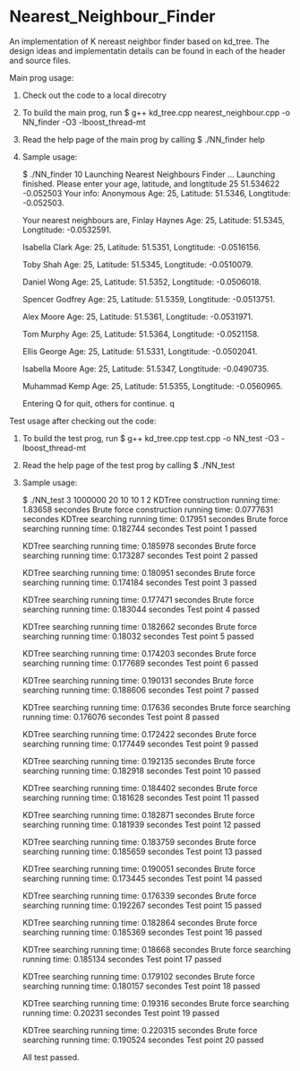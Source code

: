 Nearest_Neighbour_Finder
========================

An implementation of K nereast neighbor finder based on kd_tree.
The design ideas and implementatin details can be found in each of the header and source files.

Main prog usage:
  
  1. Check out the code to a local direcotry
  2. To build the main prog, run 
        $ g++ kd_tree.cpp nearest_neighbour.cpp -o NN_finder -O3 -lboost_thread-mt
  3. Read the help page of the main prog by calling
        $ ./NN_finder help
  4. Sample usage:

        $ ./NN_finder 10
        Launching Nearest Neighbours Finder ...
        Launching finished.
        Please enter your age, latitude, and longtitude
        25
        51.534622
        -0.052503
        Your info: Anonymous
        Age: 25, Latitude: 51.5346, Longtitude: -0.052503.
        
        Your nearest neighbours are,
        Finlay Haynes
        Age: 25, Latitude: 51.5345, Longtitude: -0.0532591.
        
        Isabella Clark
        Age: 25, Latitude: 51.5351, Longtitude: -0.0516156.
        
        Toby Shah
        Age: 25, Latitude: 51.5345, Longtitude: -0.0510079.
        
        Daniel Wong
        Age: 25, Latitude: 51.5352, Longtitude: -0.0506018.
        
        Spencer Godfrey
        Age: 25, Latitude: 51.5359, Longtitude: -0.0513751.
        
        Alex Moore
        Age: 25, Latitude: 51.5361, Longtitude: -0.0531971.
        
        Tom Murphy
        Age: 25, Latitude: 51.5364, Longtitude: -0.0521158.
        
        Ellis George
        Age: 25, Latitude: 51.5331, Longtitude: -0.0502041.
        
        Isabella Moore
        Age: 25, Latitude: 51.5347, Longtitude: -0.0490735.
        
        Muhammad Kemp
        Age: 25, Latitude: 51.5355, Longtitude: -0.0560965.
        
        
        Entering Q for quit, others for continue.
        q

Test usage after checking out the code:
  1. To build the test prog, run 
     $ g++ kd_tree.cpp test.cpp -o NN_test -O3 -lboost_thread-mt
  2. Read the help page of the test prog by calling
        $ ./NN_test
  2. Sample usage:

        $ ./NN_test 3 1000000 20 10 10 1 2
        KDTree construction running time: 1.83658 secondes
        Brute force construction running time: 0.0777631 secondes
        KDTree searching running time: 0.17951 secondes
        Brute force searching running time: 0.182744 secondes
        Test point 1 passed
        
        KDTree searching running time: 0.185978 secondes
        Brute force searching running time: 0.173287 secondes
        Test point 2 passed
        
        KDTree searching running time: 0.180951 secondes
        Brute force searching running time: 0.174184 secondes
        Test point 3 passed
        
        KDTree searching running time: 0.177471 secondes
        Brute force searching running time: 0.183044 secondes
        Test point 4 passed
        
        KDTree searching running time: 0.182662 secondes
        Brute force searching running time: 0.18032 secondes
        Test point 5 passed
        
        KDTree searching running time: 0.174203 secondes
        Brute force searching running time: 0.177689 secondes
        Test point 6 passed
        
        KDTree searching running time: 0.190131 secondes
        Brute force searching running time: 0.188606 secondes
        Test point 7 passed
        
        KDTree searching running time: 0.17636 secondes
        Brute force searching running time: 0.176076 secondes
        Test point 8 passed
        
        KDTree searching running time: 0.172422 secondes
        Brute force searching running time: 0.177449 secondes
        Test point 9 passed
        
        KDTree searching running time: 0.192135 secondes
        Brute force searching running time: 0.182918 secondes
        Test point 10 passed
        
        KDTree searching running time: 0.184402 secondes
        Brute force searching running time: 0.181628 secondes
        Test point 11 passed
        
        KDTree searching running time: 0.182871 secondes
        Brute force searching running time: 0.181939 secondes
        Test point 12 passed
        
        KDTree searching running time: 0.183759 secondes
        Brute force searching running time: 0.185659 secondes
        Test point 13 passed
        
        KDTree searching running time: 0.190051 secondes
        Brute force searching running time: 0.173445 secondes
        Test point 14 passed
        
        KDTree searching running time: 0.176339 secondes
        Brute force searching running time: 0.192267 secondes
        Test point 15 passed
        
        KDTree searching running time: 0.182864 secondes
        Brute force searching running time: 0.185369 secondes
        Test point 16 passed
        
        KDTree searching running time: 0.18668 secondes
        Brute force searching running time: 0.185134 secondes
        Test point 17 passed
        
        KDTree searching running time: 0.179102 secondes
        Brute force searching running time: 0.180157 secondes
        Test point 18 passed
        
        KDTree searching running time: 0.19316 secondes
        Brute force searching running time: 0.20231 secondes
        Test point 19 passed
        
        KDTree searching running time: 0.220315 secondes
        Brute force searching running time: 0.190524 secondes
        Test point 20 passed
        
        All test passed.

